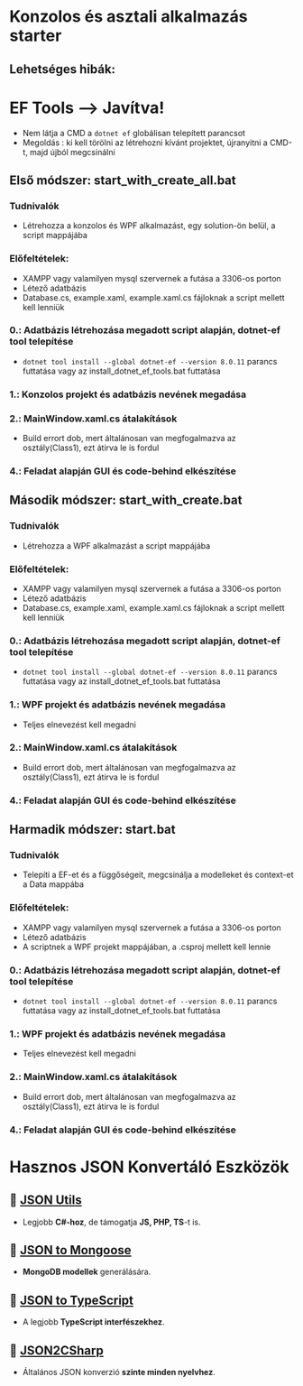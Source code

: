 # Konzolos és asztali alkalmazás starter

## Lehetséges hibák:
# EF Tools --> Javítva!
- Nem látja a CMD a `dotnet ef` globálisan telepített parancsot
- Megoldás : ki kell törölni az létrehozni kívánt projektet, újranyitni a CMD-t, majd újból megcsinálni

## Első módszer: start_with_create_all.bat
### Tudnivalók
- Létrehozza a konzolos és WPF alkalmazást, egy solution-ön belül, a script mappájába
### Előfeltételek:
- XAMPP vagy valamilyen mysql szervernek a futása a 3306-os porton
- Létező adatbázis
- Database.cs, example.xaml, example.xaml.cs fájloknak a script mellett kell lenniük
### 0.: Adatbázis létrehozása megadott script alapján, dotnet-ef tool telepítése
- `dotnet tool install --global dotnet-ef --version 8.0.11` parancs futtatása vagy az install_dotnet_ef_tools.bat futtatása
### 1.: Konzolos projekt és adatbázis nevének megadása
### 2.: MainWindow.xaml.cs átalakítások
- Build errort dob, mert általánosan van megfogalmazva az osztály(Class1), ezt átirva le is fordul
### 4.: Feladat alapján GUI és code-behind elkészítése


## Második módszer: start_with_create.bat
### Tudnivalók
- Létrehozza a WPF alkalmazást a script mappájába
### Előfeltételek:
- XAMPP vagy valamilyen mysql szervernek a futása a 3306-os porton
- Létező adatbázis
- Database.cs, example.xaml, example.xaml.cs fájloknak a script mellett kell lenniük
### 0.: Adatbázis létrehozása megadott script alapján, dotnet-ef tool telepítése
- `dotnet tool install --global dotnet-ef --version 8.0.11` parancs futtatása vagy az install_dotnet_ef_tools.bat futtatása
### 1.: WPF projekt és adatbázis nevének megadása
- Teljes elnevezést kell megadni
### 2.: MainWindow.xaml.cs átalakítások
- Build errort dob, mert általánosan van megfogalmazva az osztály(Class1), ezt átirva le is fordul
### 4.: Feladat alapján GUI és code-behind elkészítése


## Harmadik módszer: start.bat
### Tudnivalók
- Telepíti a EF-et és a függőségeit, megcsinálja a modelleket és context-et a Data mappába
### Előfeltételek:
- XAMPP vagy valamilyen mysql szervernek a futása a 3306-os porton
- Létező adatbázis
- A scriptnek a WPF projekt mappájában, a .csproj mellett kell lennie
### 0.: Adatbázis létrehozása megadott script alapján, dotnet-ef tool telepítése
- `dotnet tool install --global dotnet-ef --version 8.0.11` parancs futtatása vagy az install_dotnet_ef_tools.bat futtatása
### 1.: WPF projekt és adatbázis nevének megadása
- Teljes elnevezést kell megadni
### 2.: MainWindow.xaml.cs átalakítások
- Build errort dob, mert általánosan van megfogalmazva az osztály(Class1), ezt átirva le is fordul
### 4.: Feladat alapján GUI és code-behind elkészítése

# Hasznos JSON Konvertáló Eszközök  

## 🔹 [JSON Utils](https://jsonutils.com/)  
- Legjobb **C#-hoz**, de támogatja **JS, PHP, TS**-t is.  

## 🔹 [JSON to Mongoose](https://transform.tools/json-to-mongoose)  
- **MongoDB modellek** generálására.  

## 🔹 [JSON to TypeScript](https://transform.tools/json-to-typescript)  
- A legjobb **TypeScript interfészekhez**.  

## 🔹 [JSON2CSharp](https://json2csharp.com/)  
- Általános JSON konverzió **szinte minden nyelvhez**.